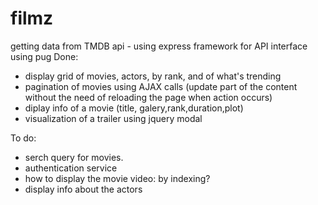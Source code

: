 # filmz

getting data from TMDB api - using express framework for API
interface using pug
Done:
- display grid of movies, actors, by rank, and of what's trending
- pagination of movies using AJAX calls (update part of the content without the need of reloading the page when action occurs)
- diplay info of a movie (title, galery,rank,duration,plot)
- visualization of a trailer using jquery modal

To do:
- serch query for movies.
- authentication service
- how to display the movie video: by indexing?
- display info about the actors
